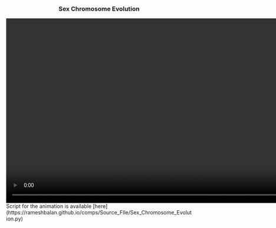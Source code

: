 <!DOCTYPE html>
<html>
<body>
<h3 align="middle">Sex Chromosome Evolution</h3>
  
<video width="1000" height="500" controls autoplay>
  <source src="Sex_Chromosomes_Evolution.mp4" type="video/mp4" class='center'>
  Your browser does not support the video tag.
</video>
Script for the animation is available [here](https://rameshbalan.github.io/comps/Source_FIle/Sex_Chromosome_Evolution.py)
</body>
</html>
